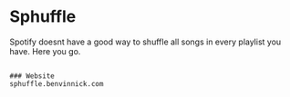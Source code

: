 # Sphuffle
Spotify doesnt have a good way to shuffle all songs in every playlist you have. Here you go.
  ```

### Website
sphuffle.benvinnick.com
